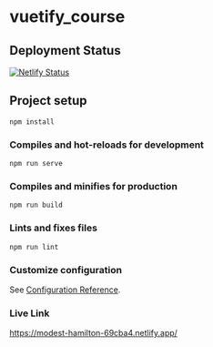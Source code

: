 # vuetify_course

## Deployment Status
[![Netlify Status](https://api.netlify.com/api/v1/badges/bfbc26c6-4329-469c-aa89-19fd6fbc4dd7/deploy-status)](https://app.netlify.com/sites/zubs-vuetify/deploys)

## Project setup
```
npm install
```

### Compiles and hot-reloads for development
```
npm run serve
```

### Compiles and minifies for production
```
npm run build
```

### Lints and fixes files
```
npm run lint
```

### Customize configuration
See [Configuration Reference](https://cli.vuejs.org/config/).

### Live Link
https://modest-hamilton-69cba4.netlify.app/
